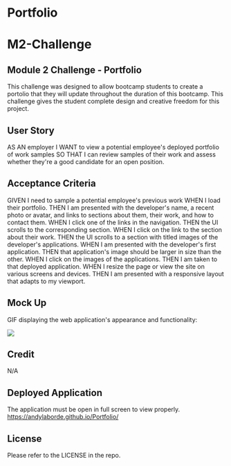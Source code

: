 # Portfolio
# M2-Challenge
## Module 2 Challenge - Portfolio

This challenge was designed to allow bootcamp students to create a portolio that they will update throughout the duration of this bootcamp.
This challenge gives the student complete design and creative freedom for this project. 

## User Story

AS AN employer
I WANT to view a potential employee's deployed portfolio of work samples
SO THAT I can review samples of their work and assess whether they're a good candidate for an open position.

## Acceptance Criteria

GIVEN I need to sample a potential employee's previous work
WHEN I load their portfolio.
THEN I am presented with the developer's name, a recent photo or avatar, and links to sections about them, their work, and how to contact them.
WHEN I click one of the links in the navigation.
THEN the UI scrolls to the corresponding section.
WHEN I click on the link to the section about their work.
THEN the UI scrolls to a section with titled images of the developer's applications.
WHEN I am presented with the developer's first application.
THEN that application's image should be larger in size than the other.
WHEN I click on the images of the applications.
THEN I am taken to that deployed application.
WHEN I resize the page or view the site on various screens and devices.
THEN I am presented with a responsive layout that adapts to my viewport.

## Mock Up

GIF displaying the web application's appearance and functionality: 

![](https://github.com/AndyLaBorde/Portfolio/02-advanced-css-homework-demo.gif)

## Credit

N/A

## Deployed Application

The application must be open in full screen to view properly.
https://andylaborde.github.io/Portfolio/


## License

Please refer to the LICENSE in the repo.